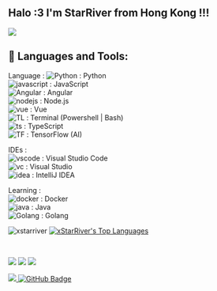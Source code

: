 <h2 align="left">Halo :3 I'm StarRiver from Hong Kong !!!</h2>
<p><img class="dcimg" src="https://discord.c99.nl/widget/theme-3/309228232937439232.png"></p>

## 🚀 Languages and Tools:
Language : 
![Python](https://badges.aleen42.com/src/python.svg) : Python   
![javascript](https://badges.aleen42.com/src/javascript.svg) : JavaScript  
![Angular](https://badges.aleen42.com/src/angular.svg) : Angular  
![nodejs](https://badges.aleen42.com/src/node.svg) : Node.js  
![vue](https://badges.aleen42.com/src/vue.svg) : Vue  
![TL](https://badges.aleen42.com/src/cli.svg) : Terminal (Powershell | Bash)  
![ts](https://badges.aleen42.com/src/typescript.svg) : TypeScript  
![TF](https://badges.aleen42.com/src/tensorflow.svg) : TensorFlow (AI)


IDEs :  
![vscode](https://badges.aleen42.com/src/visual_studio_code.svg) : Visual Studio Code  
![vc](https://badges.aleen42.com/src/visual_studio.svg) : Visual Studio  
![idea](https://badges.aleen42.com/src/idea.svg) : IntelliJ IDEA

Learning :  
![docker](https://badges.aleen42.com/src/docker.svg) : Docker  
![java](https://badges.aleen42.com/src/java.svg) : Java  
![Golang](https://badges.aleen42.com/src/golang.svg) : Golang
<br/>

![xstarriver](https://github-readme-stats.vercel.app/api/?username=xstarriver&show_icons=true&bg_color=23272A&title_color=FF73F1&text_color=FFC0CB&icon_color=9B84EE&count_private=true&include_all_commits=true&border_color=fAA61A&border_radius=10)
 <a href="https://github.com/xStarRiver/github-readme-stats"><img alt="xStarRiver's Top Languages" src="https://github-readme-stats.vercel.app/api/top-langs/?username=xStarRiver&langs_count=8&count_private=true&layout=compact&theme=react&hide_border=true&border_color=fAA61A&bg_color=0D1117" /></a>

<br/>
<p align="left">

<a href = "https://www.instagram.com/xstarriver/"><img src="https://badges.aleen42.com/src/instagram.svg"/></a>
<a href = "https://www.youtube.com/c/xStarRiver"><img src="https://badges.aleen42.com/src/youtube.svg"/></a>
<a href = ""><img src="https://badges.aleen42.com/src/discord.svg"/></a>
</p>

<a href="https://github.com/Meghna-DAS/github-profile-views-counter">
    <img src="https://komarev.com/ghpvc/?username=xStarRiver">
</a>
<a href="https://github.com/xStarRiver?tab=followers"><img src="https://img.shields.io/github/followers/xStarRiver?label=Followers&style=social" alt="GitHub Badge"></a>
